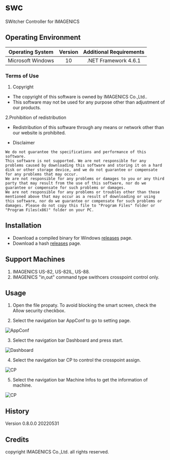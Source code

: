 # swc
SWitcher Controller for IMAGENICS

## Operating Environment
| Operating System  | Version          | Additional Requirements |
|:-----------------:|:----------------:|:-----------------------:|
| Microsoft Windows | 10               | .NET Framework 4.6.1    |

### Terms of Use
1. Copyright
+ The copyright of this software is owned by IMAGENICS Co.,Ltd..
+ This software may not be used for any purpose other than adjustment of our products.

2.Prohibition of redistribution
+ Redistribution of this software through any means or network other than our website is prohibited.

- Disclaimer

```
We do not guarantee the specifications and performance of this software. 
This software is not supported. We are not responsible for any problems caused by downloading this software and storing it on a hard disk or other storage device, and we do not guarantee or compensate for any problems that may occur.  
We are not responsible for any problems or damages to you or any third party that may result from the use of this software, nor do we guarantee or compensate for such problems or damages.  
We are not responsible for any problems or troubles other than those mentioned above that may occur as a result of downloading or using this software, nor do we guarantee or compensate for such problems or damages. Please do not copy this file to "Program Files" folder or "Program Files(x86)" folder on your PC.
```

## Installation
- Download a compiled binary for Windows [releases](https://github.com/akiraoku/swc/releases/download/v1/swc.exe) page.
- Download a hash [releases](https://github.com/akiraoku/swc/releases/download/v1/swc.hash) page.

## Support Machines
1. IMAGENICS US-82, US-82IL, US-88.
2. IMAGENICS "in,out" command type swithcers crosspoint control only. 

## Usage

1. Open the file propaty. To avoid blocking the smart screen, check the Allow security checkbox.

2. Select the navigation bar AppConf to go to setting page.
<img src="https://github.com/akiraoku/swc/releases/download/v1/20220531_swc_page_5_1.png" alt="AppConf" title="AppConf">

3. Select the navigation bar Dashboard and press start.
<img src="https://github.com/akiraoku/swc/releases/download/v1/20220531_swc_page_1_2.png" alt="Dashboard" title="Dashboard">

4. Select the navigation bar CP to control the crosspoint assign.
<img src="https://github.com/akiraoku/swc/releases/download/v1/20220531_swc_page_2_1.png" alt="CP" title="CP">

5. Select the navigation bar Machine Infos to get the information of machine.
<img src="https://github.com/akiraoku/swc/releases/download/v1/20220531_swc_page_3_1.png" alt="CP" title="CP">

## History

Version 0.8.0.0 20220531

## Credits
copyright IMAGENICS Co.,Ltd. all rights reserved.

